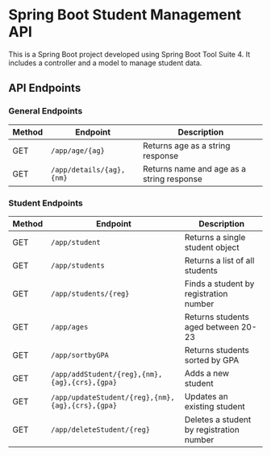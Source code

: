 # Spring Boot Student Management API

This is a Spring Boot project developed using Spring Boot Tool Suite 4. It includes a controller and a model to manage student data.


## API Endpoints

### General Endpoints
| Method | Endpoint            | Description                               |
|--------|---------------------|-------------------------------------------|
| GET    | `/app/age/{ag}`      | Returns age as a string response          |
| GET    | `/app/details/{ag},{nm}` | Returns name and age as a string response |

### Student Endpoints
| Method | Endpoint                                   | Description                                      |
|--------|--------------------------------------------|--------------------------------------------------|
| GET    | `/app/student`                             | Returns a single student object                  |
| GET    | `/app/students`                            | Returns a list of all students                   |
| GET    | `/app/students/{reg}`                      | Finds a student by registration number          |
| GET    | `/app/ages`                                | Returns students aged between 20-23             |
| GET    | `/app/sortbyGPA`                           | Returns students sorted by GPA                   |
| GET    | `/app/addStudent/{reg},{nm},{ag},{crs},{gpa}` | Adds a new student                              |
| GET    | `/app/updateStudent/{reg},{nm},{ag},{crs},{gpa}` | Updates an existing student                    |
| GET    | `/app/deleteStudent/{reg}`                 | Deletes a student by registration number       |



